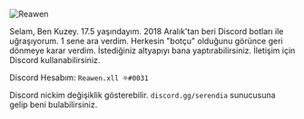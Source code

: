![Reawen](https://github-readme-stats.vercel.app/api?username=ReawenJS&theme=dracula&show_icons=true)


Selam, Ben Kuzey. 17.5 yaşındayım. 2018 Aralık'tan beri Discord botları ile uğraşıyorum. 1 sene ara verdim. Herkesin "botçu" olduğunu görünce geri dönmeye karar verdim. İstediğiniz altyapıyı bana yaptırabilirsiniz. İletişim için Discord kullanabilirsiniz.

Discord Hesabım: `Reawen.xll ⛧#0031`

Discord nickim değişiklik gösterebilir. `discord.gg/serendia` sunucusuna gelip beni bulabilirsiniz.
